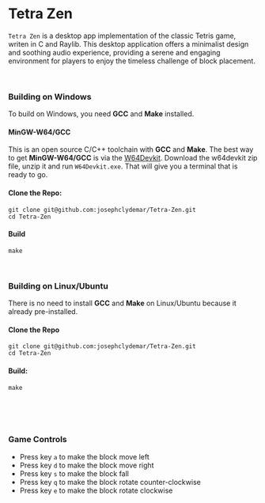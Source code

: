 # Tetra Zen
`Tetra Zen` is a desktop app implementation of the classic Tetris game, writen in C and Raylib. This desktop application offers a minimalist design and soothing audio experience, providing a serene and engaging environment for players to enjoy the timeless challenge of block placement.

<br>

### Building on Windows
To build on Windows, you need **GCC** and **Make** installed.      

#### MinGW-W64/GCC
This is an open source C/C++ toolchain with **GCC** and **Make**. The best way to get **MinGW-W64/GCC** is via the [W64Devkit](https://github.com/skeeto/w64devkit/). Download the w64devkit zip file, unzip it and run `W64Devkit.exe`. That will give you a terminal that is ready to go.      


#### Clone the Repo:
```
git clone git@github.com:josephclydemar/Tetra-Zen.git
cd Tetra-Zen
```

#### Build
```
make
```

<br>


### Building on Linux/Ubuntu
There is no need to install **GCC** and **Make** on Linux/Ubuntu because it already pre-installed.     

#### Clone the Repo
```
git clone git@github.com:josephclydemar/Tetra-Zen.git
cd Tetra-Zen
```

#### Build:
```
make
```

<br>
<br>
<br>


### Game Controls
- Press key `a` to make the block move left
- Press key `d` to make the block move right
- Press key `s` to make the block fall
- Press key `q` to make the block rotate counter-clockwise
- Press key `e` to make the block rotate clockwise


